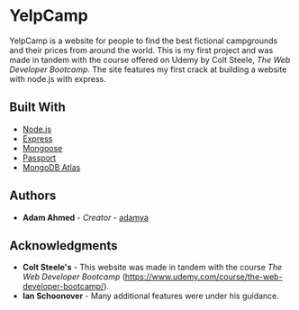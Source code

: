 # YelpCamp

YelpCamp is a website for people to find the best fictional campgrounds and their prices from around the world. This is my first project and was made in tandem with the course offered on Udemy by Colt Steele, *The Web Developer Bootcamp*. The site features my first crack at building a website with node.js with express. 

## Built With

* [Node.js](https://nodejs.org/en/docs/)
* [Express](https://expressjs.com/en/4x/api.html)
* [Mongoose](https://mongoosejs.com/docs/api.html)
* [Passport](Passport)
* [MongoDB Atlas](https://docs.mongodb.com/)

## Authors

* **Adam Ahmed** - *Creator* - [adamva](https://github.com/adamva)

## Acknowledgments

* **Colt Steele's** - This website was made in tandem with the course *The Web Developer Bootcamp* (https://www.udemy.com/course/the-web-developer-bootcamp/).
* **Ian Schoonover** - Many additional features were under his guidance.
